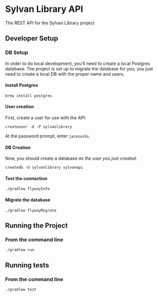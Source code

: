 # Sylvan Library API

The REST API for the Sylvan Library project

## Developer Setup

### DB Setup

In order to do local development, you'll need to create a local Postgres database. The project is set up to migrate the
database for you; you just need to create a local DB with the proper name and users.

#### Install Postgres

`brew install postgres`

#### User creation

First, create a user for use with the API:

`createuser -d -P sylvanlibrary`

At the password prompt, enter `jacesucks`.

#### DB Creation

Now, you should create a database _as the user you just created_:

`createdb -U sylvanlibrary sylvanapi`

#### Test the connection

`./gradlew flywayInfo`

#### Migrate the database

`./gradlew flywayMigrate`

## Running the Project

### From the command line

`./gradlew run`

## Running tests

### From the command line

`./gradlew test`
